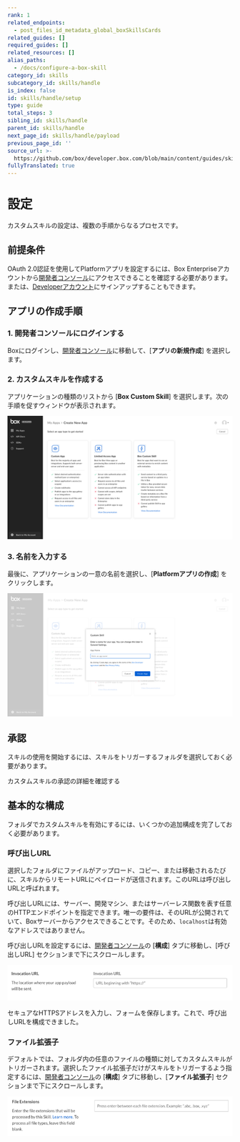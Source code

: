 ```yaml
---
rank: 1
related_endpoints:
  - post_files_id_metadata_global_boxSkillsCards
related_guides: []
required_guides: []
related_resources: []
alias_paths:
  - /docs/configure-a-box-skill
category_id: skills
subcategory_id: skills/handle
is_index: false
id: skills/handle/setup
type: guide
total_steps: 3
sibling_id: skills/handle
parent_id: skills/handle
next_page_id: skills/handle/payload
previous_page_id: ''
source_url: >-
  https://github.com/box/developer.box.com/blob/main/content/guides/skills/handle/setup.md
fullyTranslated: true
---
```

# 設定

カスタムスキルの設定は、複数の手順からなるプロセスです。

## 前提条件

OAuth 2.0認証を使用してPlatformアプリを設定するには、Box Enterpriseアカウントから[開発者コンソール][devconsole]にアクセスできることを確認する必要があります。または、[Developerアカウント][devaccount]にサインアップすることもできます。

## アプリの作成手順

### 1. 開発者コンソールにログインする

Boxにログインし、[開発者コンソール][devconsole]に移動して、\[**アプリの新規作成**] を選択します。

### 2. カスタムスキルを作成する

アプリケーションの種類のリストから \[**Box Custom Skill**] を選択します。次の手順を促すウィンドウが表示されます。

<ImageFrame border>

![アプリケーションの選択画面](./images/select-app-type.png)

</ImageFrame>

### 3. 名前を入力する

最後に、アプリケーションの一意の名前を選択し、\[**Platformアプリの作成**] をクリックします。

<ImageFrame border width="600" center>

![アプリ名のフォーム](./images/skill-name.png)

</ImageFrame>

## 承認

スキルの使用を開始するには、スキルをトリガーするフォルダを選択しておく必要があります。

<CTA to="g://authorization/custom-skill-approval">

カスタムスキルの承認の詳細を確認する

</CTA>

## 基本的な構成

フォルダでカスタムスキルを有効にするには、いくつかの追加構成を完了しておく必要があります。

### 呼び出しURL

選択したフォルダにファイルがアップロード、コピー、または移動されるたびに、スキルからリモートURLにペイロードが送信されます。このURLは呼び出しURLと呼ばれます。

呼び出しURLには、サーバー、開発マシン、またはサーバーレス関数を表す任意のHTTPエンドポイントを指定できます。唯一の要件は、そのURLが公開されていて、Boxサーバーからアクセスできることです。そのため、`localhost`は有効なアドレスではありません。

呼び出しURLを設定するには、[開発者コンソール][devconsole]の \[**構成**] タブに移動し、\[呼び出しURL] セクションまで下にスクロールします。

<ImageFrame border width="600" center>

![アプリ名のフォーム](./images/app-invocation-url.png)

</ImageFrame>

セキュアなHTTPSアドレスを入力し、フォームを保存します。これで、呼び出しURLを構成できました。

### ファイル拡張子

デフォルトでは、フォルダ内の任意のファイルの種類に対してカスタムスキルがトリガーされます。選択したファイル拡張子だけがスキルをトリガーするよう指定するには、[開発者コンソール][devconsole]の \[**構成**] タブに移動し、\[**ファイル拡張子**] セクションまで下にスクロールします。

<ImageFrame border width="600" center>

![アプリ名のフォーム](./images/app-file-extensions.png)

</ImageFrame>

[devconsole]: https://app.box.com/developers/console

[devaccount]: https://account.box.com/signup/n/developer
